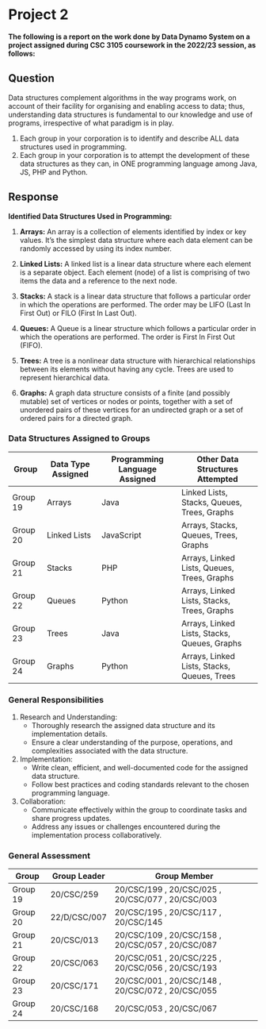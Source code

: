 # Project 2
**The following is a report on the work done by Data Dynamo System on a project assigned during CSC 3105 coursework in the 2022/23 session, as follows:**

## Question
Data structures complement algorithms in the way programs work, on account of their facility for organising and enabling access to data; thus, understanding data structures is fundamental to our knowledge and use of programs, irrespective of what paradigm is in play.
1. Each group in your corporation is to identify and describe ALL data structures used in programming.
2. Each group in your corporation is to attempt the development of these data structures as they can, in ONE programming language among Java, JS, PHP and Python.

## Response

**Identified Data Structures Used in Programming:**

1. **Arrays:** An array is a collection of elements identified by index or key values. It’s the simplest data structure where each data element can be randomly accessed by using its index number.
   
2. **Linked Lists:** A linked list is a linear data structure where each element is a separate object. Each element (node) of a list is comprising of two items the data and a reference to the next node.
   
3. **Stacks:** A stack is a linear data structure that follows a particular order in which the operations are performed. The order may be LIFO (Last In First Out) or FILO (First In Last Out).

4. **Queues:** A Queue is a linear structure which follows a particular order in which the operations are performed. The order is First In First Out (FIFO).

5. **Trees:** A tree is a nonlinear data structure with hierarchical relationships between its elements without having any cycle. Trees are used to represent hierarchical data.

6. **Graphs:** A graph data structure consists of a finite (and possibly mutable) set of vertices or nodes or points, together with a set of unordered pairs of these vertices for an undirected graph or a set of ordered pairs for a directed graph.

### Data Structures Assigned to Groups

| Group    | Data Type Assigned | Programming Language Assigned | Other Data Structures Attempted              |
|----------|--------------------|-------------------------------|----------------------------------------------|
| Group 19 | Arrays             | Java                          | Linked Lists, Stacks, Queues, Trees, Graphs  |
| Group 20 | Linked Lists       | JavaScript                    | Arrays, Stacks, Queues, Trees, Graphs        |
| Group 21 | Stacks             | PHP                           | Arrays, Linked Lists, Queues, Trees, Graphs  |
| Group 22 | Queues             | Python                        | Arrays, Linked Lists, Stacks, Trees, Graphs  |
| Group 23 | Trees              | Java                          | Arrays, Linked Lists, Stacks, Queues, Graphs |
| Group 24 | Graphs             | Python                        | Arrays, Linked Lists, Stacks, Queues, Trees  |

### General Responsibilities
1. Research and Understanding:
   - Thoroughly research the assigned data structure and its implementation details.
   - Ensure a clear understanding of the purpose, operations, and complexities associated with the data structure.
2. Implementation:
   - Write clean, efficient, and well-documented code for the assigned data structure.
   - Follow best practices and coding standards relevant to the chosen programming language.
3. Collaboration:
   - Communicate effectively within the group to coordinate tasks and share progress updates.
   - Address any issues or challenges encountered during the implementation process collaboratively.

### General Assessment

| Group    | Group Leader   | Group Member                                      |
|----------|----------------|---------------------------------------------------|
| Group 19 | 20/CSC/259     | 20/CSC/199 , 20/CSC/025 , 20/CSC/077 , 20/CSC/003 |
| Group 20 | 22/D/CSC/007   | 20/CSC/195 , 20/CSC/117 , 20/CSC/145              |
| Group 21 | 20/CSC/013     | 20/CSC/109 , 20/CSC/158 , 20/CSC/057 , 20/CSC/087 |
| Group 22 | 20/CSC/063     | 20/CSC/051 , 20/CSC/225 , 20/CSC/056 , 20/CSC/193 |
| Group 23 | 20/CSC/171     | 20/CSC/001 , 20/CSC/148 , 20/CSC/072 , 20/CSC/055 |
| Group 24 | 20/CSC/168     | 20/CSC/053 , 20/CSC/067                           |
